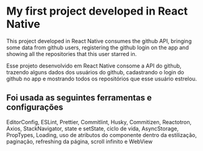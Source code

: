 # My first project developed in React Native

This project developed in React Native consumes the github API, bringing some data from github users, registering the github login on the app and showing all the repositories that this user starred in.

Esse projeto desenvolvido em React Native consome a API do github, trazendo alguns dados dos usuários do github, cadastrando o login do github no app e mostrando todos os repositórios que esse usuário estrelou.

## Foi usada as seguintes ferramentas e configurações

EditorConfig, ESLint, Prettier, Commitlint, Husky, Commitizen, Reactotron, Axios, StackNavigator, state e setState, ciclo de vida, AsyncStorage, PropTypes, Loading, uso de atributos do componente dentro da estilização, paginação, refreshing da página, scroll infinito e WebView
